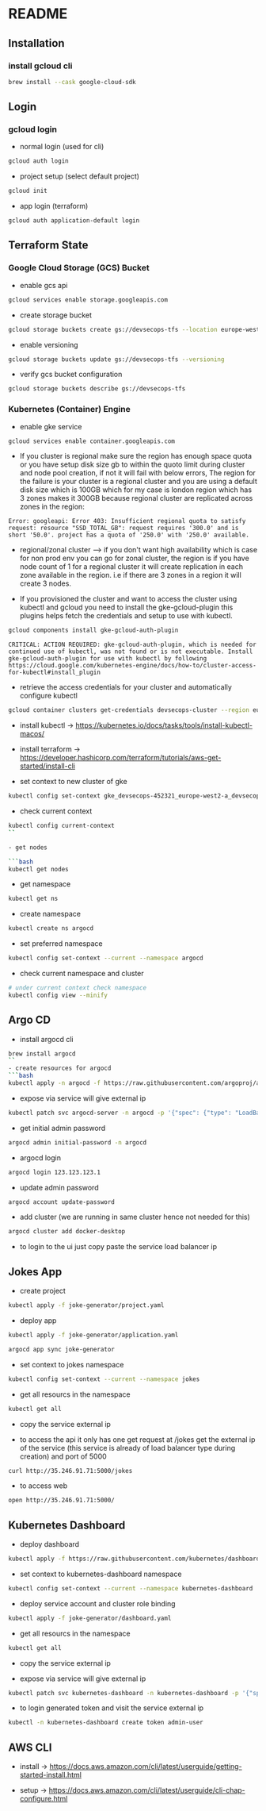 # README

## Installation

### install gcloud cli

```bash
brew install --cask google-cloud-sdk
```

## Login

### gcloud login

- normal login (used for cli)

```bash
gcloud auth login
```

- project setup (select default project)

```bash
gcloud init
```

- app login (terraform)

```bash
gcloud auth application-default login
```

## Terraform State

### Google Cloud Storage (GCS) Bucket

- enable gcs api

```bash
gcloud services enable storage.googleapis.com
```

- create storage bucket

```bash
gcloud storage buckets create gs://devsecops-tfs --location europe-west2 --uniform-bucket-level-access
```

- enable versioning

```bash
gcloud storage buckets update gs://devsecops-tfs --versioning
```

- verify gcs bucket configuration

```bash
gcloud storage buckets describe gs://devsecops-tfs
```

### Kubernetes (Container) Engine

- enable gke service

```bash
gcloud services enable container.googleapis.com
```

- If you cluster is regional make sure the region has enough space quota or you have setup disk size gb to within the quoto limit during cluster and node pool creation, if not it will fail with below errors, The region for the failure is your cluster is a regional cluster and you are using a default disk size which is 100GB which for my case is london region which has 3 zones makes it 300GB because regional cluster are replicated across zones in the region:

```text
Error: googleapi: Error 403: Insufficient regional quota to satisfy request: resource "SSD_TOTAL_GB": request requires '300.0' and is short '50.0'. project has a quota of '250.0' with '250.0' available.
```

- regional/zonal cluster --> if you don't want high availability which is case for non prod env you can go for zonal cluster, the region is if you have node count of 1 for a regional cluster it will create replication in each zone available in the region. i.e if there are 3 zones in a region it will create 3 nodes.

- If you provisioned the cluster and want to access the cluster using kubectl and gcloud you need to install the gke-gcloud-plugin this plugins helps fetch the credentials and setup to use with kubectl.

```bash
gcloud components install gke-gcloud-auth-plugin
```

```text
CRITICAL: ACTION REQUIRED: gke-gcloud-auth-plugin, which is needed for continued use of kubectl, was not found or is not executable. Install gke-gcloud-auth-plugin for use with kubectl by following https://cloud.google.com/kubernetes-engine/docs/how-to/cluster-access-for-kubectl#install_plugin
```

- retrieve the access credentials for your cluster and automatically configure kubectl

```bash
gcloud container clusters get-credentials devsecops-cluster --region europe-west2-a
```

- install kubectl -> <https://kubernetes.io/docs/tasks/tools/install-kubectl-macos/>

- install terraform -> <https://developer.hashicorp.com/terraform/tutorials/aws-get-started/install-cli>

- set context to new cluster of gke

```bash
kubectl config set-context gke_devsecops-452321_europe-west2-a_devsecops-cluster
```

- check current context

```bash
kubectl config current-context
``

- get nodes

```bash
kubectl get nodes
```

- get namespace

```bash
kubectl get ns
```

- create namespace

```bash
kubectl create ns argocd
```

- set preferred namespace

```bash
kubectl config set-context --current --namespace argocd
```

- check current namespace and cluster

```bash
# under current context check namespace
kubectl config view --minify
```

## Argo CD

- install argocd cli

```bash
brew install argocd
``
- create resources for argocd
```bash
kubectl apply -n argocd -f https://raw.githubusercontent.com/argoproj/argo-cd/stable/manifests/install.yaml
```

- expose via service will give external ip

```bash
kubectl patch svc argocd-server -n argocd -p '{"spec": {"type": "LoadBalancer"}}'
```

- get initial admin password

```bash
argocd admin initial-password -n argocd
```

- argocd login

```bash
argocd login 123.123.123.1
```

- update admin password

```bash
argocd account update-password
```

- add cluster (we are running in same cluster hence not needed for this)

```bash
argocd cluster add docker-desktop
```

- to login to the ui just copy paste the service load balancer ip

## Jokes App

- create project

```bash
kubectl apply -f joke-generator/project.yaml
```

- deploy app

```bash
kubectl apply -f joke-generator/application.yaml
```

```bash
argocd app sync joke-generator
```

- set context to jokes namespace

```bash
kubectl config set-context --current --namespace jokes
```

- get all resourcs in the namespace

```bash
kubectl get all
```

- copy the service external ip

- to access the api it only has one get request at /jokes get the external ip of the service (this service is already of load balancer type during creation) and port of 5000

```bash
curl http://35.246.91.71:5000/jokes
```

- to access web

```bash
open http://35.246.91.71:5000/
```

## Kubernetes Dashboard

- deploy dashboard

```bash
kubectl apply -f https://raw.githubusercontent.com/kubernetes/dashboard/v2.7.0/aio/deploy/recommended.yaml
```

- set context to kubernetes-dashboard namespace

```bash
kubectl config set-context --current --namespace kubernetes-dashboard
```

- deploy service account and cluster role binding

```bash
kubectl apply -f joke-generator/dashboard.yaml
```

- get all resourcs in the namespace

```bash
kubectl get all
```

- copy the service external ip

- expose via service will give external ip

```bash
kubectl patch svc kubernetes-dashboard -n kubernetes-dashboard -p '{"spec": {"type": "LoadBalancer"}}'
```

- to login generated token and visit the service external ip

```bash
kubectl -n kubernetes-dashboard create token admin-user
```

## AWS CLI

- install -> <https://docs.aws.amazon.com/cli/latest/userguide/getting-started-install.html>

- setup -> <https://docs.aws.amazon.com/cli/latest/userguide/cli-chap-configure.html>
